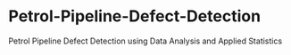 # Petrol-Pipeline-Defect-Detection
Petrol Pipeline Defect Detection using Data Analysis and Applied Statistics
